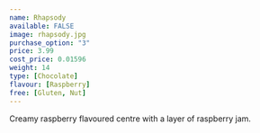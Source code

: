 ```yaml
---
name: Rhapsody
available: FALSE
image: rhapsody.jpg
purchase_option: "3"
price: 3.99
cost_price: 0.01596
weight: 14
type: [Chocolate]
flavour: [Raspberry]
free: [Gluten, Nut]
---
```

Creamy raspberry flavoured centre with a layer of raspberry jam.
